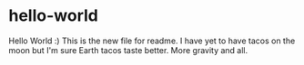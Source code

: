 # hello-world

Hello World :)
This is the new file for readme.
I have yet to have tacos on the moon but I'm sure Earth tacos taste better. More gravity and all. 
